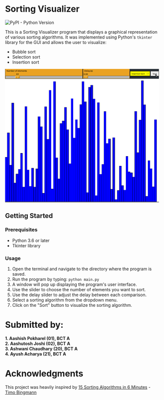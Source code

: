 # Sorting Visualizer
![PyPI - Python Version](https://img.shields.io/pypi/pyversions/tk)

This is a Sorting Visualizer program that displays a graphical representation of various sorting algorithms. It was implemented using Python's `tkinter` library for the GUI and allows the user to visualize: 
- Bubble sort
- Selection sort
- Insertion sort

![Sorting gif](./Assets/Sorting.gif)

## Getting Started

### Prerequisites
- Python 3.6 or later
- Tkinter library

### Usage

1. Open the terminal and navigate to the directory where the program is saved.
2. Run the program by typing:
`python main.py`
3. A window will pop up displaying the program's user interface.
4. Use the slider to choose the number of elements you want to sort.
5. Use the delay slider to adjust the delay between each comparison.
6. Select a sorting algorithm from the dropdown menu.
7. Click on the "Sort" button to visualize the sorting algorithm.

# Submitted by:
<strong>1. Aashish Pokharel (01), BCT A </strong> <br>
<strong>2. Aashutosh Joshi (02), BCT A </strong> <br>
<strong>3. Ashwani Chaudhary (20), BCT A </strong> <br>
<strong>4. Ayush Acharya (21), BCT A </strong> <br>

# Acknowledgments
This project was heavily inspired by [15 Sorting Algorithms in 6 Minutes](https://youtu.be/kPRA0W1kECg) - [Timo Bingmann](https://www.youtube.com/@TimoBingmann)
